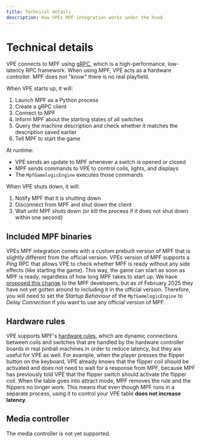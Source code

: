```yaml
---
title: Technical details
description: How VPEs MPF integration works under the hood
---
```


# Technical details

VPE connects to MPF using [gRPC](https://grpc.io/), which is a high-performance,
low-latency RPC framework. When using MPF, VPE acts as a hardware controller.
MPF does not "know" there is no real playfield.

When VPE starts up, it will:

1. Launch MPF as a Python process
2. Create a gRPC client
3. Connect to MPF
4. Inform MPF about the starting states of all switches
5. Query the machine description and check whether it matches the description
   saved earlier
6. Tell MPF to start the game

At runtime:

- VPE sends an update to MPF whenever a switch is opened or closed
- MPF sends commands to VPE to control coils, lights, and displays
- The `MpfGamelogicEngine` executes those commands

When VPE shuts down, it will:

1. Notify MPF that it is shutting down
2. Disconnect from MPF and shut down the client
3. Wait until MPF shuts down (or kill the process if it does not shut down
   within one second)

## Included MPF binaries

VPEs MPF integration comes with a custom prebuilt version of MPF that is
slightly different from the official version. VPEs version of MPF supports a
_Ping_ RPC that allows VPE to check whether MPF is ready without any side
effects (like starting the game). This way, the game can start as soon as MPF is
ready, regardless of how long MPF takes to start up. We have
[proposed this change](https://github.com/missionpinball/mpf/pull/1865) to the
MPF developers, but as of February 2025 they have not yet gotten around to
including it in the official version. Therefore, you will need to set the
_Startup Behaviour_ of the `MpfGamelogicEngine` to _Delay Connection_ if you
want to use any official version of MPF.

## Hardware rules

VPE supports MPF's
[hardware rules](https://missionpinball.org/latest/hardware/hw_rules/), which
are dynamic connections between coils and switches that are handled by the
hardware controller boards in real pinball machines in order to reduce latency,
but they are useful for VPE as well. For example, when the player presses the
flipper button on the keyboard, VPE already knows that the flipper coil should
be activated and does not need to wait for a response from MPF, because MPF has
previously told VPE that the flipper switch should activate the flipper coil.
When the table goes into attract mode, MPF removes the rule and the flippers no
longer work. This means that even though MPF runs in a separate process, using
it to control your VPE table **does not increase latency**.

## Media controller

The media controller is not yet supported.
